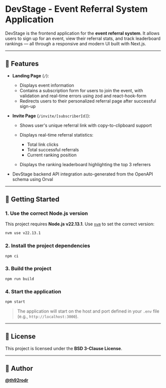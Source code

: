 # DevStage - Event Referral System Application

DevStage is the frontend application for the **event referral system**. It allows users to sign up for an event, view their referral stats, and track leaderboard rankings — all through a responsive and modern UI built with Next.js.

---

## 🎯 Features

- **Landing Page** (`/`):

  - Displays event information
  - Contains a subscription form for users to join the event, with validation and real-time errors using zod and react-hook-form
  - Redirects users to their personalized referral page after successful sign-up

- **Invite Page** (`/invite/[subscriberId]`):

  - Shows user's unique referral link with copy-to-clipboard support

  - Displays real-time referral statistics:
    - Total link clicks
    - Total successful referrals
    - Current ranking position

  - Displays the ranking leaderboard highlighting the top 3 referrers

- DevStage backend API integration auto-generated from the OpenAPI schema using Orval

---

## 🚀 Getting Started

### 1. Use the correct Node.js version

This project requires **Node.js v22.13.1**. Use [`nvm`](https://github.com/nvm-sh/nvm) to set the correct version:

```sh
nvm use v22.13.1
```

### 2. Install the project dependencies

```sh
npm ci
```

### 3. Build the project

```sh
npm run build
```

### 4. Start the application

```sh
npm start
```

> The application will start on the host and port defined in your `.env` file (e.g., `http://localhost:3000`).

---

## 📜 License

This project is licensed under the **BSD 3-Clause License**.

---

## 👤 Author

[**@th92rodr**](https://github.com/th92rodr)
